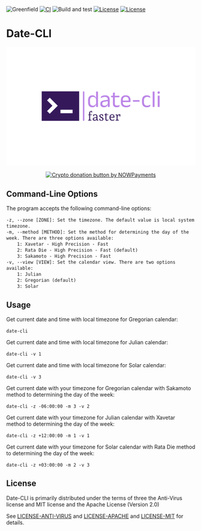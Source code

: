 ![Greenfield](https://img.shields.io/badge/Greenfield-0fc908.svg)
[![CI](https://github.com/xavetar/PHASEXave/actions/workflows/on_tag.yaml/badge.svg)](https://github.com/xavetar/PHASEXave/actions/workflows/on_tag.yaml)
![Build and test](https://img.shields.io/badge/build-passing-brightgreen.svg)
[![License](https://img.shields.io/badge/License-Apache%202.0-blue.svg)](https://opensource.org/licenses/Apache-2.0)
[![License](https://img.shields.io/badge/License-MIT-yellow.svg)](https://opensource.org/licenses/MIT)

# Date-CLI

![Calendar-CLI Logo](../../tools/date-cli/res/date-cli.svg)

<div style="display: flex; justify-content: center; gap: 20px;">
    <a href="https://nowpayments.io/donation?api_key=NRH28QG-ABRM7CC-J7NVGXN-F8FTRS1&source=lk_donation&medium=referral" target="_blank">
        <img src="https://nowpayments.io/images/embeds/donation-button-black.svg" alt="Crypto donation button by NOWPayments" style="height: 60px !important; width: 217px !important;">
    </a>
</div>

## Command-Line Options

The program accepts the following command-line options:

```
-z, --zone [ZONE]: Set the timezone. The default value is local system timezone.
-m, --method [METHOD]: Set the method for determining the day of the week. There are three options available:
    1: Xavetar - High Precision - Fast
    2: Rata Die - High Precision - Fast (default)
    3: Sakamoto - High Precision - Fast
-v, --view [VIEW]: Set the calendar view. There are two options available:
    1: Julian
    2: Gregorian (default)
    3: Solar
```

## Usage

Get current date and time with local timezone for Gregorian calendar:

```shell
date-cli
```

Get current date and time with local timezone for Julian calendar:


```shell
date-cli -v 1
```

Get current date and time with local timezone for Solar calendar:


```shell
date-cli -v 3
```

Get current date with your timezone for Gregorian calendar with Sakamoto method to determining the day of the week:

```shell
date-cli -z -06:00:00 -m 3 -v 2
```

Get current date with your timezone for Julian calendar with Xavetar method to determining the day of the week:

```shell
date-cli -z +12:00:00 -m 1 -v 1
```

Get current date with your timezone for Solar calendar with Rata Die method to determining the day of the week:

```shell
date-cli -z +03:00:00 -m 2 -v 3
```

## License

Date-CLI is primarily distributed under the terms of three the Anti-Virus license and MIT license and the Apache License (Version 2.0)

See [LICENSE-ANTI-VIRUS](LICENSE) and [LICENSE-APACHE](LICENSE) and [LICENSE-MIT](LICENSE) for details.
